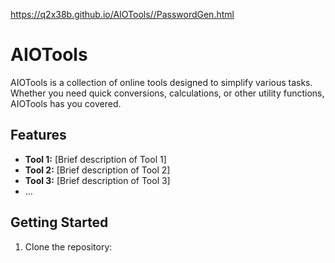 https://q2x38b.github.io/AIOTools//PasswordGen.html



# AIOTools

AIOTools is a collection of online tools designed to simplify various tasks. Whether you need quick conversions, calculations, or other utility functions, AIOTools has you covered.

## Features

- **Tool 1:** [Brief description of Tool 1]
- **Tool 2:** [Brief description of Tool 2]
- **Tool 3:** [Brief description of Tool 3]
- ...

## Getting Started

1. Clone the repository:

   ```bash
   
